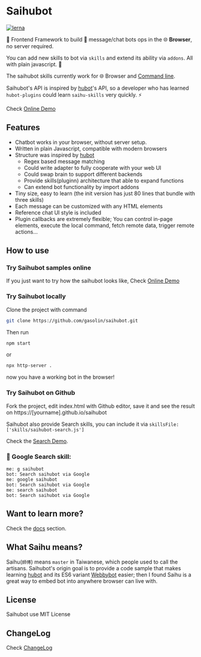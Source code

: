 # Saihubot

[![lerna](https://img.shields.io/badge/maintained%20with-lerna-cc00ff.svg)](https://lerna.js.org/)

:robot: Frontend Framework to build :speech_balloon: message/chat bots ops in the :globe_with_meridians: **Browser**, no server required.

You can add new skills to bot via `skills` and extend its ability via `addons`. All with plain javascript. :clap:

The saihubot skills currently work for :globe_with_meridians: Browser and [Command line](https://github.com/gasolin/saihubot-cli).

Saihubot's API is inspired by [hubot](https://github.com/github/hubot/)'s API, so a developer who has learned `hubot-plugins` could learn `saihu-skills` very quickly. :zap:

Check [Online Demo](https://gasolin.github.io/saihubot/)

## Features

* Chatbot works in your browser, without server setup.
* Written in plain Javascript, compatible with modern browsers
* Structure was inspired by [hubot](https://github.com/github/hubot/)
  * Regex based message matching
  * Could write adapter to fully cooperate with your web UI
  * Could swap brain to support different backends
  * Provide skills(pluginn) architecture that able to expand functions
  * Can extend bot functionality by import addons
* Tiny size, easy to learn (the init version has just 80 lines that bundle with three skills)
* Each message can be customized with any HTML elements
* Reference chat UI style is included
* Plugin callbacks are extremely flexible; You can control in-page elements, execute the local command, fetch remote data, trigger remote actions...

## How to use

### Try Saihubot samples online

If you just want to try how the saihubot looks like, Check [Online Demo](https://gasolin.github.io/saihubot/)

### Try Saihubot locally

Clone the project with command

```sh
git clone https://github.com/gasolin/saihubot.git
```

Then run


```sh
npm start
```

or

```sh
npx http-server .
```

now you have a working bot in the browser!

### Try Saihubot on Github

Fork the project, edit index.html with Github editor, save it and see the result on https://[yourname].github.io/saihubot


Saihubot also provide Search skills, you can include it via `skillsFile: ['skills/saihubot-search.js']`

Check the [Search Demo](https://gasolin.github.io/saihubot/samples/search).

### :mag_right: Google Search skill:

```
me: g saihubot
bot: Search saihubot via Google
me: google saihubot
bot: Search saihubot via Google
me: search saihubot
bot: Search saihubot via Google
```

## Want to learn more?

Check the [docs](https://github.com/gasolin/saihubot/tree/gh-pages/docs) section.

## What Saihu means?

Saihu(`師傅`) means `master` in Taiwanese, which people used to call the artisans.
Saihubot's origin goal is to provide a code sample that makes learning [hubot](https://github.com/github/hubot/) and its ES6 variant [Webbybot](https://github.com/gasolin/webbybot/) easier; then I found Saihu is a great way to embed bot into anywhere browser can live with.

## License

Saihubot use MIT License

## ChangeLog

Check [ChangeLog](CHANGELOG.md)

[npm-image]: https://badge.fury.io/js/saihubot.svg
[npm-url]: https://npmjs.org/package/saihubot
